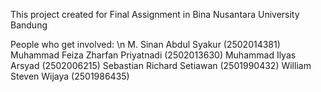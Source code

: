 This project created for Final Assignment in Bina Nusantara University Bandung

People who get involved: \n
M. Sinan Abdul Syakur (2502014381)
Muhammad Feiza Zharfan Priyatnadi (2502013630)
Muhammad Ilyas Arsyad (2502006215)
Sebastian Richard Setiawan (2501990432)
William Steven Wijaya (2501986435)


